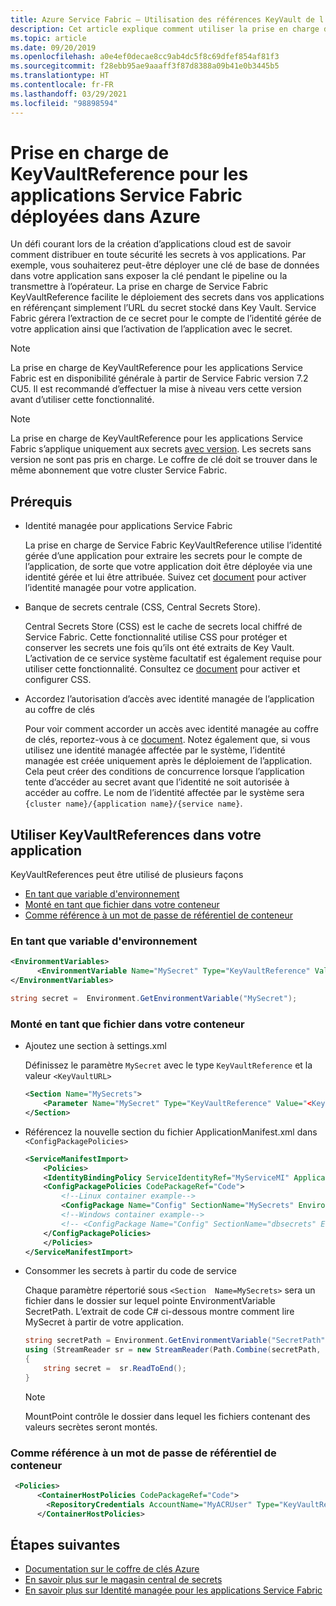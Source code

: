 ```yaml
---
title: Azure Service Fabric – Utilisation des références KeyVault de l'application Service Fabric
description: Cet article explique comment utiliser la prise en charge de Service Fabric KeyVaultReference pour des secrets d’application.
ms.topic: article
ms.date: 09/20/2019
ms.openlocfilehash: a0e4ef0decae8cc9ab4dc5f8c69dfef854af81f3
ms.sourcegitcommit: f28ebb95ae9aaaff3f87d8388a09b41e0b3445b5
ms.translationtype: HT
ms.contentlocale: fr-FR
ms.lasthandoff: 03/29/2021
ms.locfileid: "98898594"
---
```

# <a name="keyvaultreference-support-for-azure-deployed-service-fabric-applications"></a>Prise en charge de KeyVaultReference pour les applications Service Fabric déployées dans Azure

Un défi courant lors de la création d’applications cloud est de savoir comment distribuer en toute sécurité les secrets à vos applications. Par exemple, vous souhaiterez peut-être déployer une clé de base de données dans votre application sans exposer la clé pendant le pipeline ou la transmettre à l’opérateur. La prise en charge de Service Fabric KeyVaultReference facilite le déploiement des secrets dans vos applications en référençant simplement l’URL du secret stocké dans Key Vault. Service Fabric gérera l’extraction de ce secret pour le compte de l’identité gérée de votre application ainsi que l’activation de l’application avec le secret.

> [!NOTE]
> La prise en charge de KeyVaultReference pour les applications Service Fabric est en disponibilité générale à partir de Service Fabric version 7.2 CU5. Il est recommandé d’effectuer la mise à niveau vers cette version avant d’utiliser cette fonctionnalité.

> [!NOTE]
> La prise en charge de KeyVaultReference pour les applications Service Fabric s’applique uniquement aux secrets [avec version](../key-vault/general/about-keys-secrets-certificates.md#objects-identifiers-and-versioning). Les secrets sans version ne sont pas pris en charge. Le coffre de clé doit se trouver dans le même abonnement que votre cluster Service Fabric. 

## <a name="prerequisites"></a>Prérequis

- Identité managée pour applications Service Fabric

    La prise en charge de Service Fabric KeyVaultReference utilise l’identité gérée d’une application pour extraire les secrets pour le compte de l’application, de sorte que votre application doit être déployée via une identité gérée et lui être attribuée. Suivez cet [document](concepts-managed-identity.md) pour activer l’identité managée pour votre application.

- Banque de secrets centrale (CSS, Central Secrets Store).

    Central Secrets Store (CSS) est le cache de secrets local chiffré de Service Fabric. Cette fonctionnalité utilise CSS pour protéger et conserver les secrets une fois qu’ils ont été extraits de Key Vault. L’activation de ce service système facultatif est également requise pour utiliser cette fonctionnalité. Consultez ce [document](service-fabric-application-secret-store.md) pour activer et configurer CSS.

- Accordez l’autorisation d’accès avec identité managée de l’application au coffre de clés

    Pour voir comment accorder un accès avec identité managée au coffre de clés, reportez-vous à ce [document](how-to-grant-access-other-resources.md). Notez également que, si vous utilisez une identité managée affectée par le système, l’identité managée est créée uniquement après le déploiement de l’application. Cela peut créer des conditions de concurrence lorsque l’application tente d’accéder au secret avant que l’identité ne soit autorisée à accéder au coffre. Le nom de l’identité affectée par le système sera `{cluster name}/{application name}/{service name}`.
    
## <a name="use-keyvaultreferences-in-your-application"></a>Utiliser KeyVaultReferences dans votre application
KeyVaultReferences peut être utilisé de plusieurs façons
- [En tant que variable d'environnement](#as-an-environment-variable)
- [Monté en tant que fichier dans votre conteneur](#mounted-as-a-file-into-your-container)
- [Comme référence à un mot de passe de référentiel de conteneur](#as-a-reference-to-a-container-repository-password)

### <a name="as-an-environment-variable"></a>En tant que variable d'environnement

```xml
<EnvironmentVariables>
      <EnvironmentVariable Name="MySecret" Type="KeyVaultReference" Value="<KeyVaultURL>"/>
</EnvironmentVariables>
```

```C#
string secret =  Environment.GetEnvironmentVariable("MySecret");
```

### <a name="mounted-as-a-file-into-your-container"></a>Monté en tant que fichier dans votre conteneur

- Ajoutez une section à settings.xml

    Définissez le paramètre `MySecret` avec le type `KeyVaultReference` et la valeur `<KeyVaultURL>`

    ```xml
    <Section Name="MySecrets">
        <Parameter Name="MySecret" Type="KeyVaultReference" Value="<KeyVaultURL>"/>
    </Section>
    ```

- Référencez la nouvelle section du fichier ApplicationManifest.xml dans `<ConfigPackagePolicies>`

    ```xml
    <ServiceManifestImport>
        <Policies>
        <IdentityBindingPolicy ServiceIdentityRef="MyServiceMI" ApplicationIdentityRef="MyApplicationMI" />
        <ConfigPackagePolicies CodePackageRef="Code">
            <!--Linux container example-->
            <ConfigPackage Name="Config" SectionName="MySecrets" EnvironmentVariableName="SecretPath" MountPoint="/var/secrets"/>
            <!--Windows container example-->
            <!-- <ConfigPackage Name="Config" SectionName="dbsecrets" EnvironmentVariableName="SecretPath" MountPoint="C:\secrets"/> -->
        </ConfigPackagePolicies>
        </Policies>
    </ServiceManifestImport>
    ```

- Consommer les secrets à partir du code de service

    Chaque paramètre répertorié sous `<Section  Name=MySecrets>` sera un fichier dans le dossier sur lequel pointe EnvironmentVariable SecretPath. L’extrait de code C# ci-dessous montre comment lire MySecret à partir de votre application.

    ```C#
    string secretPath = Environment.GetEnvironmentVariable("SecretPath");
    using (StreamReader sr = new StreamReader(Path.Combine(secretPath, "MySecret"))) 
    {
        string secret =  sr.ReadToEnd();
    }
    ```
    > [!NOTE] 
    > MountPoint contrôle le dossier dans lequel les fichiers contenant des valeurs secrètes seront montés.

### <a name="as-a-reference-to-a-container-repository-password"></a>Comme référence à un mot de passe de référentiel de conteneur

```xml
 <Policies>
      <ContainerHostPolicies CodePackageRef="Code">
        <RepositoryCredentials AccountName="MyACRUser" Type="KeyVaultReference" Password="<KeyVaultURL>"/>
      </ContainerHostPolicies>
```

## <a name="next-steps"></a>Étapes suivantes

* [Documentation sur le coffre de clés Azure](../key-vault/index.yml)
* [En savoir plus sur le magasin central de secrets](service-fabric-application-secret-store.md)
* [En savoir plus sur Identité managée pour les applications Service Fabric](concepts-managed-identity.md)
